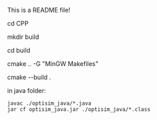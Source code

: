 This is a README file!

cd CPP

mkdir build

cd build 

cmake .. -G "MinGW Makefiles"

cmake --build .

in java folder:

    javac ./optisim_java/*.java
    jar cf optisim_java.jar ./optisim_java/*.class
